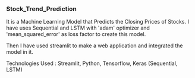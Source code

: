 ### Stock_Trend_Prediction

It is a Machine Learning Model that Predicts the Closing Prices of Stocks. I have uses Sequential and LSTM with 'adam' optimizer and 'mean_squared_error' as loss factor to create this model.

Then I have used streamlit to make a web application and integrated the model in it.

Technologies Used : Streamlit, Python, Tensorflow, Keras (Sequential, LSTM)
